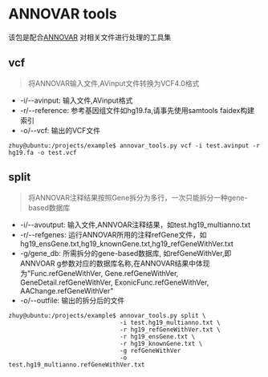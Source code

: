 # ANNOVAR tools

该包是配合[ANNOVAR](https://annovar.openbioinformatics.org/en/latest/) 对相关文件进行处理的工具集

## vcf

> 将ANNOVAR输入文件,AVinput文件转换为VCF4.0格式

- -i/--avinput: 输入文件,AVinput格式
- -r/--reference: 参考基因组文件如hg19.fa,请事先使用samtools faidex构建索引
- -o/--vcf: 输出的VCF文件

```shell
zhuy@ubuntu:/projects/example$ annovar_tools.py vcf -i test.avinput -r hg19.fa -o test.vcf
```

## split

> 将ANNOVAR注释结果按照Gene拆分为多行，一次只能拆分一种gene-based数据库

- -i/--avoutput: 输入文件,ANNVOAR注释结果，如test.hg19_multianno.txt
- -r/--refgenes: 运行ANNOVAR所用的注释refGene文件，如hg19_ensGene.txt,hg19_knownGene.txt,hg19_refGeneWithVer.txt
- -g/gene_db: 所需拆分的gene-based数据库, 如refGeneWithVer,即ANNVOAR g参数对应的数据库名称,在ANNOVAR结果中体现为"Func.refGeneWithVer, Gene.refGeneWithVer, GeneDetail.refGeneWithVer, ExonicFunc.refGeneWithVer,
  AAChange.refGeneWithVer"
- -o/--outfile: 输出的拆分后的文件

```shell
zhuy@ubuntu:/projects/example$ annovar_tools.py split \
                               -i test.hg19_multianno.txt \
                               -r hg19_refGeneWithVer.txt \
                               -r hg19_ensGene.txt \
                               -r hg19_knownGene.txt \
                               -g refGeneWithVer
                               -o test.hg19_multianno.refGeneWithVer.txt
```